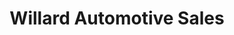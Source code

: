 ---
title: "Willard Automotive Sales"
url: /west-plains/willard-automotive-sales/
shop: Autohaus
---